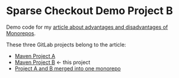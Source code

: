 # Sparse Checkout Demo Project B

Demo code for my [article about advantages and disadvantages of Monorepos](https://www.happycoders.eu/java/monorepos-advantages-disadvantages/).

These three GitLab projects belong to the article:
* [Maven Project A](https://gitlab.com/SvenWoltmann/project-a)
* [Maven Project B](https://gitlab.com/SvenWoltmann/project-b) &larr; this project
* [Project A and B merged into one monorepo](https://gitlab.com/SvenWoltmann/sparse-checkout-demo)
